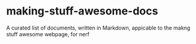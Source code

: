 # making-stuff-awesome-docs
A curated list of documents, written in Markdown, appicable to the makng stuff awesome webpage, for nerf
